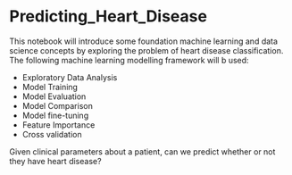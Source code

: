 # Predicting_Heart_Disease

This notebook will introduce some foundation machine learning and data science concepts by exploring the problem of heart disease classification.
The following machine learning modelling framework will b used:
* Exploratory Data Analysis
* Model Training
* Model Evaluation
* Model Comparison
* Model fine-tuning
* Feature Importance
* Cross validation

Given clinical parameters about a patient, can we predict whether or not they have heart disease?
